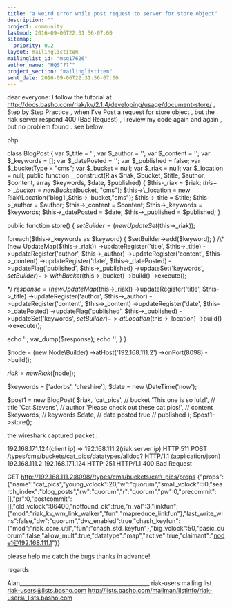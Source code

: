 ```yaml
---
title: "a weird error while post request to server for store object"
description: ""
project: community
lastmod: 2016-09-06T22:31:56-07:00
sitemap:
  priority: 0.2
layout: mailinglistitem
mailinglist_id: "msg17626"
author_name: "HQS^??^"
project_section: "mailinglistitem"
sent_date: 2016-09-06T22:31:56-07:00
---
```



dear everyone:
 I follow the tutorial at 
http://docs.basho.com/riak/kv/2.1.4/developing/usage/document-store/ , Step 
by Step Practice , when I've Post a request for store object , but the riak 
server respond 400 (Bad Request) , I review my code again and again , but no 
problem found . see below:

php


class BlogPost {
 var $\_title = '';
 var $\_author = '';
 var $\_content = '';
 var $\_keywords = [];
 var $\_datePosted = '';
 var $\_published = false;
 var $\_bucketType = "cms";
 var $\_bucket = null;
 var $\_riak = null;
 var $\_location = null;
 public function \_\_construct(Riak $riak, $bucket, $title, $author, $content, 
array $keywords, $date, $published)
 {
 $this-\_riak = $riak;
 $this->\_bucket = new Bucket($bucket, "cms");
 $this->\_location = new Riak\Location('blog1',$this->\_bucket,"cms");
 $this->\_title = $title;
 $this->\_author = $author;
 $this->\_content = $content;
 $this->\_keywords = $keywords;
 $this->\_datePosted = $date;
 $this->\_published = $published;
 }

 public function store()
 {
 $setBuilder = (new UpdateSet($this->\_riak));
 
 foreach($this->\_keywords as $keyword) {
 $setBuilder->add($keyword);
 }
/\*
 (new UpdateMap($this->\_riak))
 ->updateRegister('title', $this->\_title)
 ->updateRegister('author', $this->\_author)
 ->updateRegister('content', $this->\_content)
 ->updateRegister('date', $this->\_datePosted)
 ->updateFlag('published', $this->\_published)
 ->updateSet('keywords', $setBuilder)
 ->withBucket($this->\_bucket)
 ->build()
 ->execute();

\*/
 $response = (new UpdateMap($this->\_riak))
 ->updateRegister('title', $this->\_title)
 ->updateRegister('author', $this->\_author)
 ->updateRegister('content', $this->\_content)
 ->updateRegister('date', $this->\_datePosted)
 ->updateFlag('published', $this->\_published)
 ->updateSet('keywords', $setBuilder)
 ->atLocation($this->\_location)
 ->build()
 ->execute();

 echo '';
 var\_dump($response);
 echo '';
 }
}

 $node = (new Node\Builder)
 ->atHost('192.168.111.2')
 ->onPort(8098)
 ->build();

 $riak = new Riak([$node]);


$keywords = ['adorbs', 'cheshire'];
$date = new \DateTime('now');


$post1 = new BlogPost(
 $riak,
 'cat\_pics', // bucket
 'This one is so lulz!', // title
 'Cat Stevens', // author
 'Please check out these cat pics!', // content
 $keywords, // keywords
 $date, // date posted
 true // published
);
$post1->store();

the wireshark captured packet : 

 192.168.171.124(client ip) => 192.168.111.2(riak server ip) HTTP 511 
 POST /types/cms/buckets/cat\_pics/datatypes/alldoc? HTTP/1.1 (application/json)
 192.168.111.2 192.168.171.124 HTTP 251 HTTP/1.1 400 Bad Request 

 GET http://192.168.111.2:8098//types/cms/buckets/cat\_pics/props
{"props":{"name":"cat\_pics","young\_vclock":20,"w":"quorum","small\_vclock":50,"search\_index":"blog\_posts","rw":"quorum","r":"quorum","pw":0,"precommit":[],"pr":0,"postcommit":[],"old\_vclock":86400,"notfound\_ok":true,"n\_val":3,"linkfun":{"mod":"riak\_kv\_wm\_link\_walker","fun":"mapreduce\_linkfun"},"last\_write\_wins":false,"dw":"quorum","dvv\_enabled":true,"chash\_keyfun":{"mod":"riak\_core\_util","fun":"chash\_std\_keyfun"},"big\_vclock":50,"basic\_quorum":false,"allow\_mult":true,"datatype":"map","active":true,"claimant":"node1@192.168.111.1"}}

 please help me catch the bugs thanks in advance! 

regards
 
 Alan\_\_\_\_\_\_\_\_\_\_\_\_\_\_\_\_\_\_\_\_\_\_\_\_\_\_\_\_\_\_\_\_\_\_\_\_\_\_\_\_\_\_\_\_\_\_\_
riak-users mailing list
riak-users@lists.basho.com
http://lists.basho.com/mailman/listinfo/riak-users\_lists.basho.com

